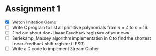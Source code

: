 # Assignment 1

- [x] Watch Imitation Game
- [ ] Write C program to list all primitive polynomials from $n=4$ to $n=16$.
- [ ] Find out about Non-Linear Feedback registers of your own
- [ ] Berlekamp_Massey algorithm implementation in C to find the shortest linear-feedback shift register (LFSR).
- [ ] Write a C code to implement Stream Cipher.
